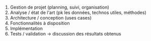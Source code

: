 1) Gestion de projet (planning, suivi, organisation)
2) Analyse / état de l'art (pk les données, technos utiles, méthodes)
3) Architecture / conception (uses cases)
4) Fonctionnalités à disposition
5) Implémentation
6) Tests / validation -> discussion des résultats obtenus
